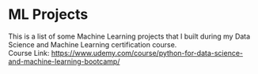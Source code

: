 # ML Projects

This is a list of some Machine Learning projects that I built during my Data Science and Machine Learning certification course.    
Course Link: https://www.udemy.com/course/python-for-data-science-and-machine-learning-bootcamp/
